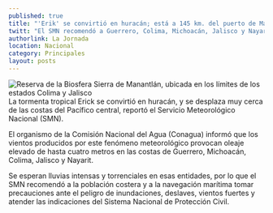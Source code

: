 ```yaml
---
published: true
title: "'Erik' se convirtió en huracán; está a 145 km. del puerto de Manzanillo"
twitt: "El SMN recomendó a Guerrero, Colima, Michoacán, Jalisco y Nayarit tomar precauciones"
authorlink: La Jornada
location: Nacional
category: Principales
layout: posts
---
```


![Reserva de la Biosfera Sierra de Manantlán, ubicada en los límites de los estados Colima y Jalisco](http://i.imgur.com/ARu6v1Km.jpg)La tormenta tropical Erick se convirtió en huracán, y se desplaza muy cerca de las costas del Pacífico central, reportó el Servicio Meteorológico Nacional (SMN).

El organismo de la Comisión Nacional del Agua (Conagua) informó que los vientos producidos por este fenómeno meteorológico provocan oleaje elevado de hasta cuatro metros en las costas de Guerrero, Michoacán, Colima, Jalisco y Nayarit.

Se esperan lluvias intensas y torrenciales en esas entidades, por lo que el SMN recomendó a la población costera y a la navegación marítima tomar precauciones ante el peligro de inundaciones, deslaves, vientos fuertes y atender las indicaciones del Sistema Nacional de Protección Civil.
